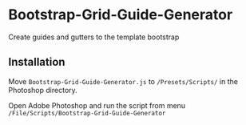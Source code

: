 Bootstrap-Grid-Guide-Generator
==============================

Create guides and gutters to the template bootstrap

## Installation

Move `Bootstrap-Grid-Guide-Generator.js` to `/Presets/Scripts/` in the Photoshop directory.

Open Adobe Photoshop and run the script from menu `/File/Scripts/Bootstrap-Grid-Guide-Generator`

